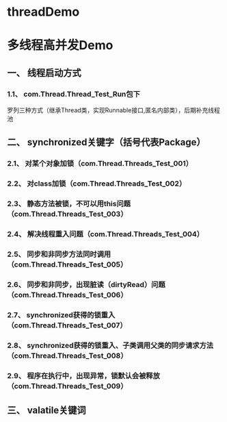 # threadDemo
# 多线程高并发Demo
## 一、 线程启动方式
### 1.1、 com.Thread.Thread_Test_Run包下
罗列三种方式（继承Thread类，实现Runnable接口,匿名内部类），后期补充线程池

## 二、 synchronized关键字（括号代表Package）
### 2.1、 对某个对象加锁（com.Thread.Threads_Test_001）

### 2.2、 对class加锁（com.Thread.Threads_Test_002）

### 2.3、 静态方法被锁，不可以用this问题（com.Thread.Threads_Test_003）

### 2.4、 解决线程重入问题（com.Thread.Threads_Test_004）

### 2.5、 同步和非同步方法同时调用（com.Thread.Threads_Test_005）

### 2.6、 同步和非同步，出现脏读（dirtyRead）问题（com.Thread.Threads_Test_006）

### 2.7、 synchronized获得的锁重入（com.Thread.Threads_Test_007）

### 2.8、 synchronized获得的锁重入、子类调用父类的同步请求方法（com.Thread.Threads_Test_008）

### 2.9、 程序在执行中，出现异常，锁默认会被释放（com.Thread.Threads_Test_009）

## 三、 valatile关键词
